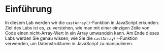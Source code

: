 # Einführung

In diesem Lab werden wir die `castArray()`-Funktion in JavaScript erkunden. Ziel des Labs ist es, zu verstehen, wie man mit einer einzigen Zeile von Code einen nicht-Array-Wert in ein Array umwandeln kann. Am Ende dieses Labs werden Sie genau wissen, wie Sie die `castArray()`-Funktion verwenden, um Datenstrukturen in JavaScript zu manipulieren.
